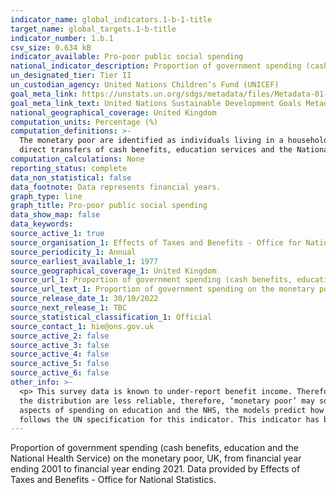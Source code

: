 ```yaml
---
indicator_name: global_indicators.1-b-1-title
target_name: global_targets.1-b-title
indicator_number: 1.b.1
csv_size: 0.634 kB
indicator_available: Pro-poor public social spending
national_indicator_description: Proportion of government spending (cash benefits, education and the National Health Service) on the monetary poor, UK, from financial year ending 2001 to 2021.
un_designated_tier: Tier II
un_custodian_agency: United Nations Children’s Fund (UNICEF)
goal_meta_link: https://unstats.un.org/sdgs/metadata/files/Metadata-01-0b-01.pdf
goal_meta_link_text: United Nations Sustainable Development Goals Metadata (PDF)
national_geographical_coverage: United Kingdom
computation_units: Percentage (%)
computation_definitions: >-
  The monetary poor are identified as individuals living in a household with an equivalised (using the modified-OECD scale) household disposable income before housing costs of less than 60% of that of the national median figure. Government spending taken into consideration is any spend on
  direct transfers of cash benefits, education services and the National Health Service. The proportions reported relate to the amount of government spending on the monetary poor relative to overall government spending.
computation_calculations: None
reporting_status: complete
data_non_statistical: false
data_footnote: Data represents financial years.
graph_type: line
graph_title: Pro-poor public social spending
data_show_map: false
data_keywords:
source_active_1: true
source_organisation_1: Effects of Taxes and Benefits - Office for National Statistics
source_periodicity_1: Annual
source_earliest_available_1: 1977
source_geographical_coverage_1: United Kingdom
source_url_1: Proportion of government spending (cash benefits, education and the National Health Service) on the monetary poor, UK, 1977 to financial year ending 2021 - Office for National Statistics (ons.gov.uk)
source_url_text_1: Proportion of government spending on the monetary poor
source_release_date_1: 30/10/2022
source_next_release_1: TBC
source_statistical_classification_1: Official
source_contact_1: hie@ons.gov.uk 
source_active_2: false
source_active_3: false
source_active_4: false
source_active_5: false
source_active_6: false
other_info: >-
  <p> This survey data is known to under-report benefit income. Therefore, the figures may be different to those published elsewhere and are likely to be less than the actual proportion of government spending on the monetary poor. Furthermore, data on incomes at the very top and bottom of
  the distribution are less reliable, therefore, ‘monetary poor’ may sometimes include people who’s incomes are volatile and may not actually be considered to be ‘monetary poor’. </p> <p> Data on education and the NHS are modelled to predict the amount households receive. For certain
  aspects of spending on education and the NHS, the models predict how much spending goes towards specific age groups, different genders and different regions, so the demographic information of the survey respondents is used to allocate government spending across the population. </p> Data
  follows the UN specification for this indicator. This indicator has been identified in collaboration with topic experts.
---
```

Proportion of government spending (cash benefits, education and the National Health Service) on the monetary poor, UK, from financial year ending 2001 to financial year ending 2021. Data provided by Effects of Taxes and Benefits - Office for National Statistics.